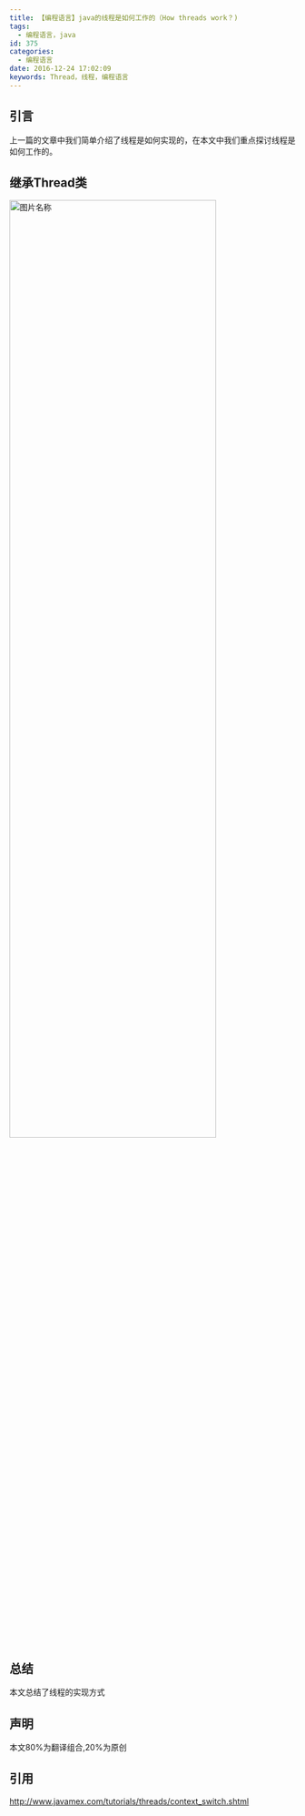 ```yaml
---
title: 【编程语言】java的线程是如何工作的（How threads work？)
tags:
  - 编程语言，java
id: 375
categories:
  - 编程语言
date: 2016-12-24 17:02:09
keywords: Thread，线程，编程语言
---
```


## 引言
上一篇的文章中我们简单介绍了线程是如何实现的，在本文中我们重点探讨线程是如何工作的。
<!--more-->

## 继承Thread类

<img src="https://rjgeek.github.io/images/2016/12/ThreadWork_1.png?t=1>" width = "85%" height = "65%" alt="图片名称" align=center />  



## 总结
本文总结了线程的实现方式
## 声明
本文80%为翻译组合,20%为原创
## 引用
http://www.javamex.com/tutorials/threads/context_switch.shtml